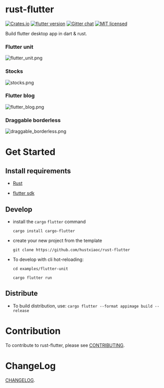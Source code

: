# rust-flutter

[![Crates.io][crates-badge]][crates-url]
[![flutter version][flutter-badge]][flutter-url]
[![Gitter chat][gitter-badge]][gitter-url]
[![MIT licensed][mit-badge]][mit-url]

Build flutter desktop app in dart & rust.

### Flutter unit
![flutter_unit.png](https://cdn.nlark.com/yuque/0/2020/png/200511/1596253473169-51151c31-3b55-4442-87a7-df50d189821a.png)

### Stocks
![stocks.png](https://cdn.nlark.com/yuque/0/2020/png/200511/1596271822355-4ff2da80-216e-424d-9552-4157b224c44e.png)

### Flutter blog
![flutter_blog.png](https://cdn.nlark.com/yuque/0/2020/png/200511/1596276644384-42506186-204a-48c8-b4c5-2a83ce1d4d30.png)


### Draggable borderless
![draggable_borderless.png](https://cdn.nlark.com/yuque/0/2020/png/200511/1596296084649-0c738335-0a99-4529-9100-93b29c5c73ea.png)

# Get Started

## Install requirements

- [Rust](https://www.rust-lang.org/tools/install)

- [flutter sdk](https://flutter.io)

## Develop
- install the `cargo` `flutter` command

    `cargo install cargo-flutter`

- create your new project from the template

    `git clone https://github.com/hustxiaoc/rust-flutter`

- To develop with cli hot-reloading:

    `cd examples/flutter-unit`

    `cargo flutter run`

## Distribute
- To build distribution, use:
    `cargo flutter --format appimage build --release`

# Contribution
To contribute to rust-flutter, please see [CONTRIBUTING](CONTRIBUTING.md).

# ChangeLog
[CHANGELOG](CHANGELOG.md).

[flutter-rs logo]: https://raw.githubusercontent.com/flutter-rs/flutter-rs/master/www/images/logo.svg
[flutter-badge]: https://img.shields.io/badge/flutter-v1.9.1-blueviolet.svg
[flutter-url]: https://flutter.dev/
[gitter-badge]: https://badges.gitter.im/flutter-rs/community.svg
[gitter-url]: https://gitter.im/flutter-rs/community?utm_source=badge&utm_medium=badge&utm_campaign=pr-badge&utm_content=badge
[crates-badge]: https://img.shields.io/crates/v/flutter-engine.svg
[crates-url]: https://crates.io/crates/flutter-engine
[mit-badge]: https://img.shields.io/badge/license-MIT-blue.svg
[mit-url]: LICENSE-MIT
[flutter-app-template]: https://user-images.githubusercontent.com/741807/72476798-5a99e280-37ee-11ea-9e08-b0175ae21ad6.png
[demo-ui]: https://raw.githubusercontent.com/flutter-rs/flutter-rs/master/www/images/demo_ui.png
